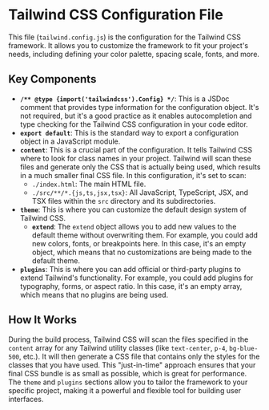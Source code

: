 # Tailwind CSS Configuration File

This file (`tailwind.config.js`) is the configuration for the Tailwind CSS framework. It allows you to customize the framework to fit your project's needs, including defining your color palette, spacing scale, fonts, and more.

## Key Components

- **`/** @type {import('tailwindcss').Config} */`**: This is a JSDoc comment that provides type information for the configuration object. It's not required, but it's a good practice as it enables autocompletion and type checking for the Tailwind CSS configuration in your code editor.
- **`export default`**: This is the standard way to export a configuration object in a JavaScript module.
- **`content`**: This is a crucial part of the configuration. It tells Tailwind CSS where to look for class names in your project. Tailwind will scan these files and generate only the CSS that is actually being used, which results in a much smaller final CSS file. In this configuration, it's set to scan:
  - `./index.html`: The main HTML file.
  - `./src/**/*.{js,ts,jsx,tsx}`: All JavaScript, TypeScript, JSX, and TSX files within the `src` directory and its subdirectories.
- **`theme`**: This is where you can customize the default design system of Tailwind CSS.
  - **`extend`**: The `extend` object allows you to add new values to the default theme without overwriting them. For example, you could add new colors, fonts, or breakpoints here. In this case, it's an empty object, which means that no customizations are being made to the default theme.
- **`plugins`**: This is where you can add official or third-party plugins to extend Tailwind's functionality. For example, you could add plugins for typography, forms, or aspect ratio. In this case, it's an empty array, which means that no plugins are being used.

## How It Works

During the build process, Tailwind CSS will scan the files specified in the `content` array for any Tailwind utility classes (like `text-center`, `p-4`, `bg-blue-500`, etc.). It will then generate a CSS file that contains only the styles for the classes that you have used. This "just-in-time" approach ensures that your final CSS bundle is as small as possible, which is great for performance. The `theme` and `plugins` sections allow you to tailor the framework to your specific project, making it a powerful and flexible tool for building user interfaces.
